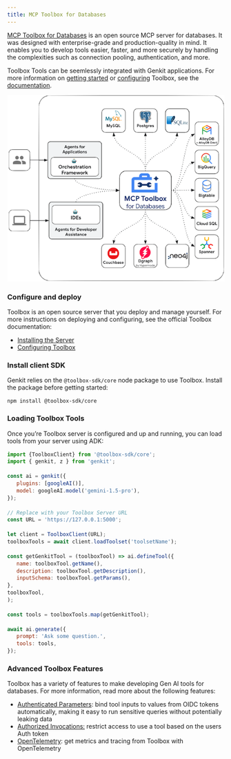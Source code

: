 ```yaml
---
title: MCP Toolbox for Databases
---
```


[MCP Toolbox for Databases](https://github.com/googleapis/genai-toolbox) is an open source MCP server for databases. It was designed with enterprise-grade and production-quality in mind. It enables you to develop tools easier, faster, and more securely by handling the complexities such as connection pooling, authentication, and more.

Toolbox Tools can be seemlessly integrated with Genkit applications. For more
information on [getting
started](https://googleapis.github.io/genai-toolbox/getting-started/) or
[configuring](https://googleapis.github.io/genai-toolbox/getting-started/configure/)
Toolbox, see the
[documentation](https://googleapis.github.io/genai-toolbox/getting-started/introduction/).

![architecture](./assets/mcp_db_toolbox.png)

### Configure and deploy

Toolbox is an open source server that you deploy and manage yourself. For more
instructions on deploying and configuring, see the official Toolbox
documentation:

* [Installing the Server](https://googleapis.github.io/genai-toolbox/getting-started/introduction/#installing-the-server)
* [Configuring Toolbox](https://googleapis.github.io/genai-toolbox/getting-started/configure/)

### Install client SDK

Genkit relies on the `@toolbox-sdk/core` node package to use Toolbox. Install the
package before getting started:

```shell
npm install @toolbox-sdk/core
```

### Loading Toolbox Tools

Once you’re Toolbox server is configured and up and running, you can load tools
from your server using ADK:

```javascript
import {ToolboxClient} from '@toolbox-sdk/core';
import { genkit, z } from 'genkit';

const ai = genkit({
   plugins: [googleAI()],
   model: googleAI.model('gemini-1.5-pro'),
});

// Replace with your Toolbox Server URL
const URL = 'https://127.0.0.1:5000';

let client = ToolboxClient(URL);
toolboxTools = await client.loadToolset('toolsetName');

const getGenkitTool = (toolboxTool) => ai.defineTool({
   name: toolboxTool.getName(),
   description: toolboxTool.getDescription(),
   inputSchema: toolboxTool.getParams(),
},
toolboxTool,
);

const tools = toolboxTools.map(getGenkitTool);

await ai.generate({
   prompt: 'Ask some question.',
   tools: tools,
});
```

### Advanced Toolbox Features

Toolbox has a variety of features to make developing Gen AI tools for databases.
For more information, read more about the following features:

* [Authenticated Parameters](https://googleapis.github.io/genai-toolbox/resources/tools/#authenticated-parameters): bind tool inputs to values from OIDC tokens automatically, making it easy to run sensitive queries without potentially leaking data
* [Authorized Invocations:](https://googleapis.github.io/genai-toolbox/resources/tools/#authorized-invocations)  restrict access to use a tool based on the users Auth token
* [OpenTelemetry](https://googleapis.github.io/genai-toolbox/how-to/export_telemetry/): get metrics and tracing from Toolbox with OpenTelemetry
